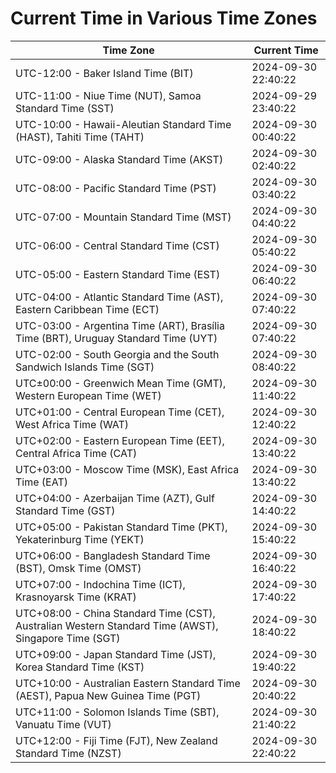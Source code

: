 # Current Time in Various Time Zones

| Time Zone | Current Time |
|-----------|--------------|
| UTC-12:00 - Baker Island Time (BIT) | 2024-09-30 22:40:22 |
| UTC-11:00 - Niue Time (NUT), Samoa Standard Time (SST) | 2024-09-29 23:40:22 |
| UTC-10:00 - Hawaii-Aleutian Standard Time (HAST), Tahiti Time (TAHT) | 2024-09-30 00:40:22 |
| UTC-09:00 - Alaska Standard Time (AKST) | 2024-09-30 02:40:22 |
| UTC-08:00 - Pacific Standard Time (PST) | 2024-09-30 03:40:22 |
| UTC-07:00 - Mountain Standard Time (MST) | 2024-09-30 04:40:22 |
| UTC-06:00 - Central Standard Time (CST) | 2024-09-30 05:40:22 |
| UTC-05:00 - Eastern Standard Time (EST) | 2024-09-30 06:40:22 |
| UTC-04:00 - Atlantic Standard Time (AST), Eastern Caribbean Time (ECT) | 2024-09-30 07:40:22 |
| UTC-03:00 - Argentina Time (ART), Brasília Time (BRT), Uruguay Standard Time (UYT) | 2024-09-30 07:40:22 |
| UTC-02:00 - South Georgia and the South Sandwich Islands Time (SGT) | 2024-09-30 08:40:22 |
| UTC±00:00 - Greenwich Mean Time (GMT), Western European Time (WET) | 2024-09-30 11:40:22 |
| UTC+01:00 - Central European Time (CET), West Africa Time (WAT) | 2024-09-30 12:40:22 |
| UTC+02:00 - Eastern European Time (EET), Central Africa Time (CAT) | 2024-09-30 13:40:22 |
| UTC+03:00 - Moscow Time (MSK), East Africa Time (EAT) | 2024-09-30 13:40:22 |
| UTC+04:00 - Azerbaijan Time (AZT), Gulf Standard Time (GST) | 2024-09-30 14:40:22 |
| UTC+05:00 - Pakistan Standard Time (PKT), Yekaterinburg Time (YEKT) | 2024-09-30 15:40:22 |
| UTC+06:00 - Bangladesh Standard Time (BST), Omsk Time (OMST) | 2024-09-30 16:40:22 |
| UTC+07:00 - Indochina Time (ICT), Krasnoyarsk Time (KRAT) | 2024-09-30 17:40:22 |
| UTC+08:00 - China Standard Time (CST), Australian Western Standard Time (AWST), Singapore Time (SGT) | 2024-09-30 18:40:22 |
| UTC+09:00 - Japan Standard Time (JST), Korea Standard Time (KST) | 2024-09-30 19:40:22 |
| UTC+10:00 - Australian Eastern Standard Time (AEST), Papua New Guinea Time (PGT) | 2024-09-30 20:40:22 |
| UTC+11:00 - Solomon Islands Time (SBT), Vanuatu Time (VUT) | 2024-09-30 21:40:22 |
| UTC+12:00 - Fiji Time (FJT), New Zealand Standard Time (NZST) | 2024-09-30 22:40:22 |
